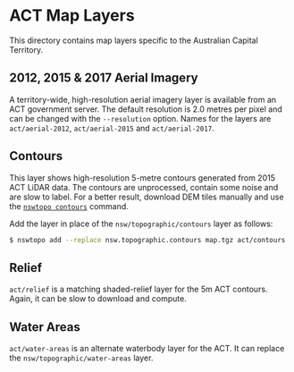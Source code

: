 ACT Map Layers
==============

This directory contains map layers specific to the Australian Capital Territory.

## 2012, 2015 & 2017 Aerial Imagery

A territory-wide, high-resolution aerial imagery layer is available from an ACT government server. The default resolution is 2.0 metres per pixel and can be changed with the `--resolution` option. Names for the layers are `act/aerial-2012`, `act/aerial-2015` and `act/aerial-2017`.

## Contours

This layer shows high-resolution 5-metre contours generated from 2015 ACT LiDAR data. The contours are unprocessed, contain some noise and are slow to label. For a better result, download DEM tiles manually and use the [`nswtopo contours`](../../docs/contours.md) command.

Add the layer in place of the `nsw/topographic/contours` layer as follows:

```sh
$ nswtopo add --replace nsw.topographic.contours map.tgz act/contours
```

## Relief

`act/relief` is a matching shaded-relief layer for the 5m ACT contours. Again, it can be slow to download and compute.

## Water Areas

`act/water-areas` is an alternate waterbody layer for the ACT. It can replace the `nsw/topographic/water-areas` layer.
